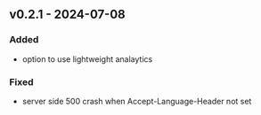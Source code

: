 
## v0.2.1 - 2024-07-08

### Added

- option to use lightweight analaytics

### Fixed

- server side 500 crash when Accept-Language-Header not set
